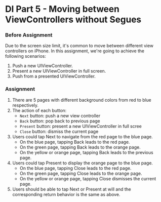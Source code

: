 # DI Part 5 - Moving between ViewControllers without Segues

### Before Assignment

Due to the screen size limit, it's common to move between different view controllers on iPhone. In this assignment, we're going to achieve the following scenarios: 

1. Push a new UIViewController.
2. Present a new UIViewController in full screen.
3. Push from a presented UIViewController.

### Assignment

1. There are 5 pages with different background colors from red to blue respectively. 
2. The action of each button:
    * `Next` button:  push a new view controller
    * `Back` button: pop back to previous page
    * `Present` button: present a new UIViewController in full scree
    * `Close` button: dismiss the current page
3. Users could tap Next to navigate from the red page to the blue page.
    * On the blue page, tapping Back leads to the red page.
    * On the green page, tapping Back leads to the orange page.
    * On the yellow or orange page, tapping Back leads to the previous page.
4. Users could tap Present to display the orange page to the blue page.
    * On the blue page, tapping Close leads to the red page.
    * On the green page, tapping Close leads to the orange page.
    * On the yellow or orange page, tapping Close dismisses the current page.
5. Users should be able to tap Next or Present at will and the corresponding return behavior is the same as above.